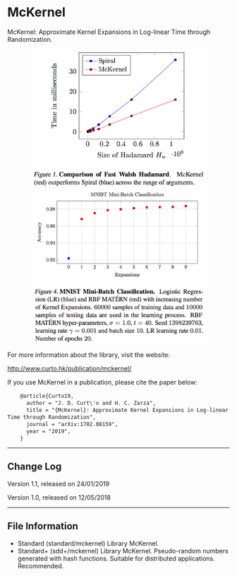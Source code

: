 # McKernel

McKernel: Approximate Kernel Expansions in Log-linear Time through Randomization.

<p align="center">
<img src="fwh.png" width="400">
<img src="matern.png" width="400">
</p>

For more information about the library, visit the website:

  http://www.curto.hk/publication/mckernel/

If you use McKernel in a publication, please cite the paper below:

        @article{Curto19,
          author = "J. D. Curt\'o and H. C. Zarza",
          title = "{McKernel}: Approximate Kernel Expansions in Log-linear Time through Randomization",
          journal = "arXiv:1702.08159",
          year = "2019",
        }

--------------------------------------------------------
Change Log
--------------------------------------------------------

Version 1.1, released on 24/01/2019

Version 1.0, released on 12/05/2018

--------------------------------------------------------
File Information
--------------------------------------------------------

- Standard (standard/mckernel)
       Library McKernel.
- Standard+ (sdd+/mckernel)
       Library McKernel. Pseudo-random numbers generated with hash functions. Suitable for distributed applications. Recommended.
